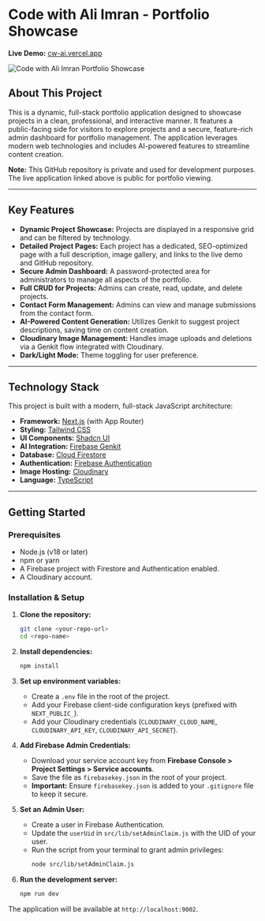 # Code with Ali Imran - Portfolio Showcase

**Live Demo:** [cw-ai.vercel.app](https://cw-ai.vercel.app)

![Code with Ali Imran Portfolio Showcase](https://res.cloudinary.com/dkfvndipz/image/upload/v1751431247/Code_with_Ali_Imran_1_qh4lf2.png)

## About This Project

This is a dynamic, full-stack portfolio application designed to showcase projects in a clean, professional, and interactive manner. It features a public-facing side for visitors to explore projects and a secure, feature-rich admin dashboard for portfolio management. The application leverages modern web technologies and includes AI-powered features to streamline content creation.

**Note:** This GitHub repository is private and used for development purposes. The live application linked above is public for portfolio viewing.

---

## Key Features

- **Dynamic Project Showcase:** Projects are displayed in a responsive grid and can be filtered by technology.
- **Detailed Project Pages:** Each project has a dedicated, SEO-optimized page with a full description, image gallery, and links to the live demo and GitHub repository.
- **Secure Admin Dashboard:** A password-protected area for administrators to manage all aspects of the portfolio.
- **Full CRUD for Projects:** Admins can create, read, update, and delete projects.
- **Contact Form Management:** Admins can view and manage submissions from the contact form.
- **AI-Powered Content Generation:** Utilizes Genkit to suggest project descriptions, saving time on content creation.
- **Cloudinary Image Management:** Handles image uploads and deletions via a Genkit flow integrated with Cloudinary.
- **Dark/Light Mode:** Theme toggling for user preference.

---

## Technology Stack

This project is built with a modern, full-stack JavaScript architecture:

-   **Framework:** [Next.js](https://nextjs.org/) (with App Router)
-   **Styling:** [Tailwind CSS](https://tailwindcss.com/)
-   **UI Components:** [Shadcn UI](https://ui.shadcn.com/)
-   **AI Integration:** [Firebase Genkit](https://firebase.google.com/docs/genkit)
-   **Database:** [Cloud Firestore](https://firebase.google.com/docs/firestore)
-   **Authentication:** [Firebase Authentication](https://firebase.google.com/docs/auth)
-   **Image Hosting:** [Cloudinary](https://cloudinary.com/)
-   **Language:** [TypeScript](https://www.typescriptlang.org/)

---

## Getting Started

### Prerequisites

-   Node.js (v18 or later)
-   npm or yarn
-   A Firebase project with Firestore and Authentication enabled.
-   A Cloudinary account.

### Installation & Setup

1.  **Clone the repository:**
    ```bash
    git clone <your-repo-url>
    cd <repo-name>
    ```

2.  **Install dependencies:**
    ```bash
    npm install
    ```

3.  **Set up environment variables:**
    -   Create a `.env` file in the root of the project.
    -   Add your Firebase client-side configuration keys (prefixed with `NEXT_PUBLIC_`).
    -   Add your Cloudinary credentials (`CLOUDINARY_CLOUD_NAME`, `CLOUDINARY_API_KEY`, `CLOUDINARY_API_SECRET`).

4.  **Add Firebase Admin Credentials:**
    -   Download your service account key from **Firebase Console > Project Settings > Service accounts**.
    -   Save the file as `firebasekey.json` in the root of your project.
    -   **Important:** Ensure `firebasekey.json` is added to your `.gitignore` file to keep it secure.

5.  **Set an Admin User:**
    -   Create a user in Firebase Authentication.
    -   Update the `userUid` in `src/lib/setAdminClaim.js` with the UID of your user.
    -   Run the script from your terminal to grant admin privileges:
        ```bash
        node src/lib/setAdminClaim.js
        ```

6.  **Run the development server:**
    ```bash
    npm run dev
    ```

The application will be available at `http://localhost:9002`.

